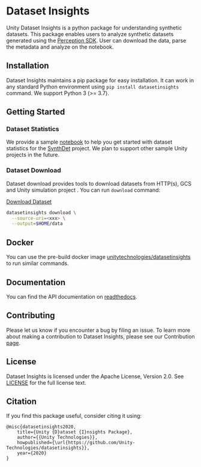 # Dataset Insights

Unity Dataset Insights is a python package for understanding synthetic datasets.
This package enables users to analyze synthetic datasets generated using the [Perception SDK](https://github.com/Unity-Technologies/com.unity.perception).
User can download the data, parse the metadata and analyze on the notebook.

## Installation

Dataset Insights maintains a pip package for easy installation. It can work in any standard Python environment using `pip install datasetinsights` command. We support Python 3 (>= 3.7).

## Getting Started

### Dataset Statistics

We provide a sample [notebook](notebooks/SynthDet_Statistics.ipynb) to help you get started with dataset statistics for the [SynthDet](https://github.com/Unity-Technologies/SynthDet) project. We plan to support other sample Unity projects in the future.

### Dataset Download

Dataset download provides tools to download datasets from HTTP(s), GCS and Unity simulation project . You can run `download` command:

[Download Dataset](https://datasetinsights.readthedocs.io/en/latest/datasetinsights.commands.html#datasetinsights-commands-download)

```bash
datasetinsights download \
  --source-uri=<xxx> \
  --output=$HOME/data
```

## Docker

You can use the pre-build docker image [unitytechnologies/datasetinsights](https://hub.docker.com/r/unitytechnologies/datasetinsights) to run similar commands.

## Documentation

You can find the API documentation on [readthedocs](https://datasetinsights.readthedocs.io/en/latest/).

## Contributing

Please let us know if you encounter a bug by filing an issue. To learn more about making a contribution to Dataset Insights, please see our Contribution [page](CONTRIBUTING.md).

## License

Dataset Insights is licensed under the Apache License, Version 2.0. See [LICENSE](LICENCE) for the full license text.

## Citation
If you find this package useful, consider citing it using:
```
@misc{datasetinsights2020,
    title={Unity {D}ataset {I}nsights Package},
    author={{Unity Technologies}},
    howpublished={\url{https://github.com/Unity-Technologies/datasetinsights}},
    year={2020}
}
```
